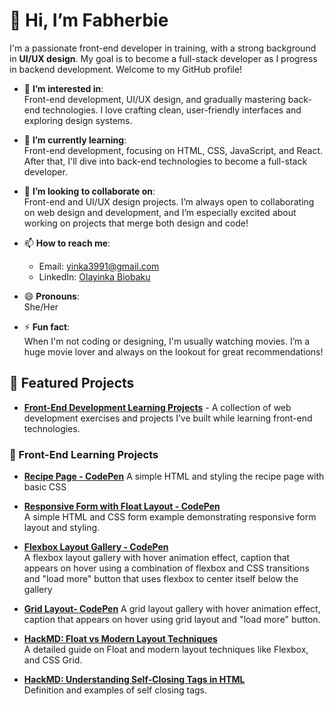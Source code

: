 # 👋 Hi, I’m Fabherbie

I'm a passionate front-end developer in training, with a strong background in **UI/UX design**. My goal is to become a full-stack developer as I progress in backend development. Welcome to my GitHub profile!

- 👀 **I’m interested in**:  
  Front-end development, UI/UX design, and gradually mastering back-end technologies. I love crafting clean, user-friendly interfaces and exploring design systems.

- 🌱 **I’m currently learning**:  
  Front-end development, focusing on HTML, CSS, JavaScript, and React. After that, I'll dive into back-end technologies to become a full-stack developer.

- 💞️ **I’m looking to collaborate on**:  
  Front-end and UI/UX design projects. I’m always open to collaborating on web design and development, and I’m especially excited about working on projects that merge both design and code!

- 📫 **How to reach me**:  
  - Email: [yinka3991@gmail.com](mailto:yinka3991@gmail.com)
  - LinkedIn: [Olayinka Biobaku](https://www.linkedin.com/in/olayinka-biobaku)

- 😄 **Pronouns**:  
  She/Her

- ⚡ **Fun fact**:  
  When I'm not coding or designing, I'm usually watching movies. I’m a huge movie lover and always on the lookout for great recommendations!

## 🌟 Featured Projects

- [**Front-End Development Learning Projects**](#) - A collection of web development exercises and projects I’ve built while learning front-end technologies.

### 🔗 Front-End Learning Projects

- [**Recipe Page - CodePen**](https://codepen.io/Olayinka-Biobaku/pen/QWewdvb)
  A simple HTML and styling the recipe page with basic CSS
  
- [**Responsive Form with Float Layout - CodePen**](https://codepen.io/Olayinka-Biobaku/pen/KKOVLyX)  
  A simple HTML and CSS form example demonstrating responsive form layout and styling.

- [**Flexbox Layout Gallery - CodePen**](https://codepen.io/Olayinka-Biobaku/pen/ExqyKLR)  
  A flexbox layout gallery with hover animation effect, caption that appears on hover using a combination of flexbox and CSS transitions and "load more" button that uses flexbox to center itself below the gallery

- [**Grid Layout- CodePen**](https://codepen.io/Olayinka-Biobaku/pen/poMbbzp)
  A grid layout gallery with hover animation effect, caption that appears on hover using grid layout and "load more" button.

- [**HackMD: Float vs Modern Layout Techniques**](https://hackmd.io/@Fabherbie/rkZMjksCA)  
  A detailed guide on Float and modern layout techniques like Flexbox, and CSS Grid.

- [**HackMD: Understanding Self-Closing Tags in HTML**](https://hackmd.io/@Fabherbie/BkXLNvPA0)  
  Definition and examples of self closing tags.

